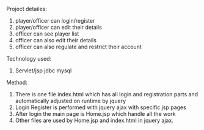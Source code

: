   Project detailes:

1. player/officer can login/register
2. player/officer can edit their details
3. officer can see player list
4. officer can also edit their details
5. officer can also regulate and restrict their account

Technology used:
1. Servlet/jsp jdbc mysql

Method:

1. There is one file index.html which has all login and registration parts and automatically adjusted on runtime by jquery
2. Login Register is performed with jquery ajax with specific jsp pages
3. After login the main page is Home.jsp which handle all the work
4. Other files are used by Home.jsp and index.html in jquery ajax.

